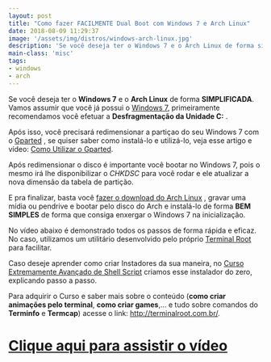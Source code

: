 ```yaml
---
layout: post
title: "Como fazer FACILMENTE Dual Boot com Windows 7 e Arch Linux"
date: 2018-08-09 11:29:37
image: '/assets/img/distros/windows-arch-linux.jpg'
description: 'Se você deseja ter o Windows 7 e o Arch Linux de forma simplificada.'
main-class: 'misc'
tags:
- windows
- arch
---
```



Se você deseja ter o __Windows 7__ e o __Arch Linux__ de forma __SIMPLIFICADA__. Vamos assumir que você já possui o [Windows 7](https://www.microsoft.com/pt-br/software-download/), primeiramente recomendamos você efetuar a __Desfragmentação da Unidade C:__ . 


Após isso, você precisará redimensionar a partiçao do seu Windows 7 com o [Gparted](https://gparted.org/) , se quiser saber como instalá-lo e utilizá-lo, veja esse artigo e vídeo: [Como Utilizar o Gparted](http://terminalroot.com.br/2017/09/como-utilizar-o-gparted.html). 


Após redimensionar o disco é importante você bootar no Windows 7, pois o mesmo irá lhe disponibilizar o _CHKDSC_ para você rodar e ele atualizar a nova dimensão da tabela de partição. 


E pra finalizar, basta você [fazer o download do Arch Linux](https://www.archlinux.org/download/) , gravar uma mídia ou pendrive e bootar pelo disco do Arch e instalá-lo de forma __BEM SIMPLES__ de forma que consiga enxergar o Windows 7 na inicialização.


No vídeo abaixo é demonstrado todos os passos de forma rápida e eficaz. No caso, utilizamos um utilitário desenvolvido pelo próprio [Terminal Root](http://terminalroot.com.br/) para facilitar.


Caso deseje aprender como criar Instadores da sua maneira, no [Curso Extremamente Avançado de Shell Script](http://terminalroot.com.br/shell) criamos esse instalador do zero, explicando passo a passo.


Para adquirir o Curso e saber mais sobre o conteúdo (__como criar animações pelo terminal__, __como criar games__,... e tudo sobre comandos do **Terminfo** e **Termcap**) acesse o link: <http://terminalroot.com.br/>.


# [Clique aqui para assistir o vídeo](https://youtu.be/rexNwP4zk9s)
